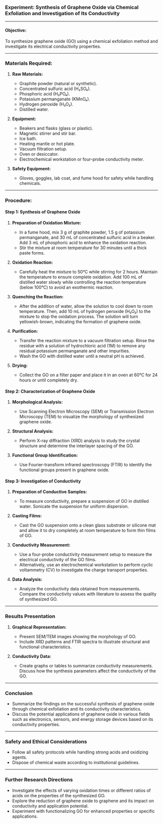### Experiment: Synthesis of Graphene Oxide via Chemical Exfoliation and Investigation of Its Conductivity

---

#### Objective:
To synthesize graphene oxide (GO) using a chemical exfoliation method and investigate its electrical conductivity properties.

---

### Materials Required:

1. **Raw Materials:**
   - Graphite powder (natural or synthetic).
   - Concentrated sulfuric acid (H₂SO₄).
   - Phosphoric acid (H₃PO₄).
   - Potassium permanganate (KMnO₄).
   - Hydrogen peroxide (H₂O₂).
   - Distilled water.

2. **Equipment:**
   - Beakers and flasks (glass or plastic).
   - Magnetic stirrer and stir bar.
   - Ice bath.
   - Heating mantle or hot plate.
   - Vacuum filtration setup.
   - Oven or desiccator.
   - Electrochemical workstation or four-probe conductivity meter.

3. **Safety Equipment:**
   - Gloves, goggles, lab coat, and fume hood for safety while handling chemicals.

---

### Procedure:

#### Step 1: Synthesis of Graphene Oxide

1. **Preparation of Oxidation Mixture:**
   - In a fume hood, mix 3 g of graphite powder, 1.5 g of potassium permanganate, and 30 mL of concentrated sulfuric acid in a beaker. Add 3 mL of phosphoric acid to enhance the oxidation reaction.
   - Stir the mixture at room temperature for 30 minutes until a thick paste forms.

2. **Oxidation Reaction:**
   - Carefully heat the mixture to 50°C while stirring for 2 hours. Maintain the temperature to ensure complete oxidation. Add 100 mL of distilled water slowly while controlling the reaction temperature (below 100°C) to avoid an exothermic reaction.

3. **Quenching the Reaction:**
   - After the addition of water, allow the solution to cool down to room temperature. Then, add 10 mL of hydrogen peroxide (H₂O₂) to the mixture to stop the oxidation process. The solution will turn yellowish-brown, indicating the formation of graphene oxide.

4. **Purification:**
   - Transfer the reaction mixture to a vacuum filtration setup. Rinse the residue with a solution of hydrochloric acid (1M) to remove any residual potassium permanganate and other impurities.
   - Wash the GO with distilled water until a neutral pH is achieved.

5. **Drying:**
   - Collect the GO on a filter paper and place it in an oven at 60°C for 24 hours or until completely dry.

#### Step 2: Characterization of Graphene Oxide

1. **Morphological Analysis:**
   - Use Scanning Electron Microscopy (SEM) or Transmission Electron Microscopy (TEM) to visualize the morphology of synthesized graphene oxide.

2. **Structural Analysis:**
   - Perform X-ray diffraction (XRD) analysis to study the crystal structure and determine the interlayer spacing of the GO.

3. **Functional Group Identification:**
   - Use Fourier-transform infrared spectroscopy (FTIR) to identify the functional groups present in graphene oxide.

#### Step 3: Investigation of Conductivity

1. **Preparation of Conductive Samples:**
   - To measure conductivity, prepare a suspension of GO in distilled water. Sonicate the suspension for uniform dispersion.

2. **Casting Films:**
   - Cast the GO suspension onto a clean glass substrate or silicone mat and allow it to dry completely at room temperature to form thin films of GO.

3. **Conductivity Measurement:**
   - Use a four-probe conductivity measurement setup to measure the electrical conductivity of the GO films.
   - Alternatively, use an electrochemical workstation to perform cyclic voltammetry (CV) to investigate the charge transport properties.

4. **Data Analysis:**
   - Analyze the conductivity data obtained from measurements. Compare the conductivity values with literature to assess the quality of synthesized GO.

---

### Results Presentation

1. **Graphical Representation:**
   - Present SEM/TEM images showing the morphology of GO.
   - Include XRD patterns and FTIR spectra to illustrate structural and functional characteristics.

2. **Conductivity Data:**
   - Create graphs or tables to summarize conductivity measurements. Discuss how the synthesis parameters affect the conductivity of the GO.

---

### Conclusion

- Summarize the findings on the successful synthesis of graphene oxide through chemical exfoliation and its conductivity characteristics.
- Discuss the potential applications of graphene oxide in various fields such as electronics, sensors, and energy storage devices based on its conductivity properties.

---

### Safety and Ethical Considerations

- Follow all safety protocols while handling strong acids and oxidizing agents.
- Dispose of chemical waste according to institutional guidelines.

---

### Further Research Directions

- Investigate the effects of varying oxidation times or different ratios of acids on the properties of the synthesized GO.
- Explore the reduction of graphene oxide to graphene and its impact on conductivity and application potential.
- Experiment with functionalizing GO for enhanced properties or specific applications.